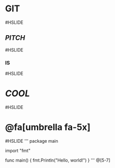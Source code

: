 # GIT
#HSLIDE
## _PITCH_
#HSLIDE
### IS
#HSLIDE
# *COOL*
#HSLIDE
# @fa[umbrella fa-5x]
#HSLIDE
'''
package main

import "fmt"

func main() {
    fmt.Println("Hello, world!")
}
'''
@[5-7]
